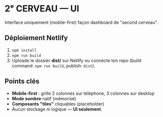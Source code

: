 # 2ᵉ CERVEAU — UI
Interface uniquement (mobile-first) façon dashboard de "second cerveau".

## Déploiement Netlify
1. `npm install`
2. `npm run build`
3. Uploade le dossier **dist/** sur Netlify ou connecte ton repo (build command: `npm run build`, publish: `dist`).

## Points clés
- **Mobile-first** : grille 2 colonnes sur téléphone, 3 colonnes sur desktop
- **Mode sombre** natif (mémorisé)
- **Composants "tiles"** cliquables (placeholder)
- Aucun stockage ni logique — **UI seulement**.
